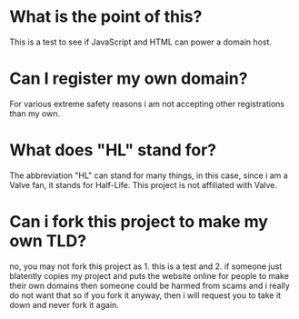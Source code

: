 # What is the point of this?
This is a test to see if JavaScript and HTML can power a domain host.
# Can I register my own domain?
For various extreme safety reasons i am not accepting other registrations than my own.
# What does "HL" stand for?
The abbreviation "HL" can stand for many things, in this case, since i am a Valve fan, it stands for Half-Life. This project is not affiliated with Valve.
# Can i fork this project to make my own TLD?
no, you may not fork this project as 1. this is a test and 2. if someone just blatently copies my project and puts the website online for people to make their own domains then someone could be harmed from scams and i really do not want that so if you fork it anyway, then i will request you to take it down and never fork it again.
